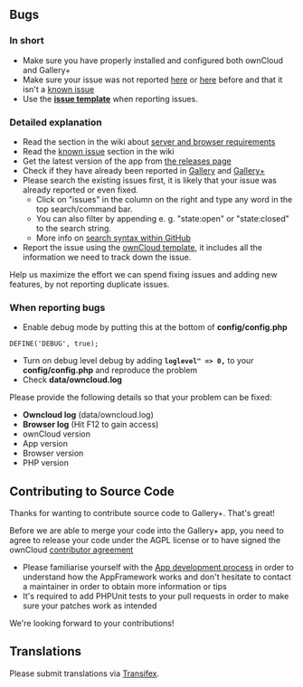 ## Bugs 

### In short

* Make sure you have properly installed and configured both ownCloud and Gallery+
* Make sure your issue was not reported [here](https://github.com/owncloud/gallery/issues) or [here](https://github.com/interfasys/galleryplus/issues) before and that it isn't a [known issue](https://github.com/owncloud/gallery/wiki/Known-issues)
* Use the [**issue template**](https://raw.githubusercontent.com/owncloud/core/master/issue_template.md) when reporting issues.

### Detailed explanation

* Read the section in the wiki about [server and browser requirements](https://github.com/interfasys/galleryplus/wiki/Requirements)
* Read the [known issue](https://github.com/interfasys/galleryplus/wiki/Known-issues) section in the wiki
* Get the latest version of the app from [the releases page](https://github.com/interfasys/galleryplus/releases)
* Check if they have already been reported in [Gallery](https://github.com/owncloud/gallery/issues) and [Gallery+](https://github.com/interfasys/galleryplus/issues)
* Please search the existing issues first, it is likely that your issue was already reported or even fixed.
  - Click on "issues" in the column on the right and type any word in the top search/command bar.
  - You can also filter by appending e. g. "state:open" or "state:closed" to the search string.
  - More info on [search syntax within GitHub](https://help.github.com/articles/searching-issues)
* Report the issue using the [ownCloud template](https://raw.githubusercontent.com/owncloud/core/master/issue_template.md), it includes all the information we need to track down the issue.

Help us maximize the effort we can spend fixing issues and adding new features, by not reporting duplicate issues.

### When reporting bugs

* Enable debug mode by putting this at the bottom of **config/config.php**

```
DEFINE('DEBUG', true);
```

* Turn on debug level debug by adding **`loglevel" => 0,`** to your **config/config.php** and reproduce the problem
* Check **data/owncloud.log**

Please provide the following details so that your problem can be fixed:

* **Owncloud log** (data/owncloud.log)
* **Browser log** (Hit F12 to gain access)
* ownCloud version
* App version
* Browser version
* PHP version

## Contributing to Source Code

Thanks for wanting to contribute source code to Gallery+. That's great!

Before we are able to merge your code into the Gallery+ app, you need to agree to release your code under the AGPL license or to have signed the ownCloud [contributor agreement](https://owncloud.org/about/contributor-agreement/)

* Please familiarise yourself with the [App development process](https://owncloud.org/dev) in order to understand how the AppFramework works and don't hesitate to contact a maintainer in order to obtain more information or tips
* It's required to add PHPUnit tests to your pull requests in order to make sure your patches work as intended
 
We're looking forward to your contributions!

## Translations
Please submit translations via [Transifex][transifex].

[transifex]: https://www.transifex.com/projects/p/owncloud/
